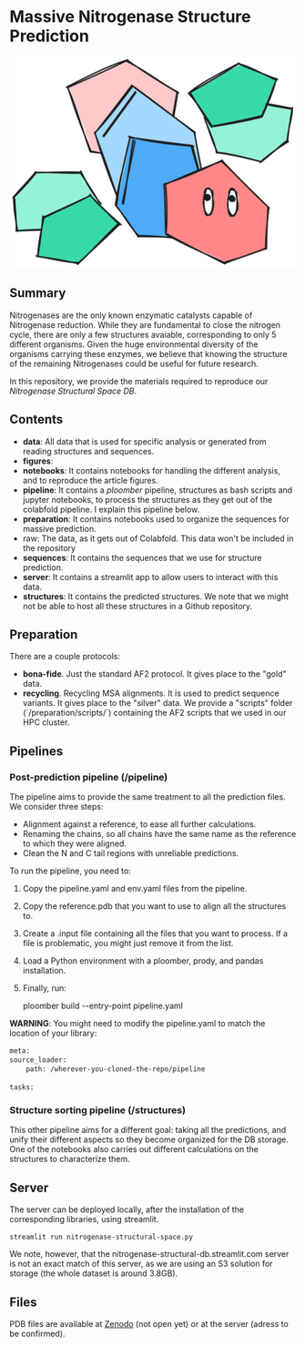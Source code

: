 # Massive Nitrogenase Structure Prediction

![](nitrospace-pet.png)

## Summary

Nitrogenases are the only known enzymatic catalysts capable of Nitrogenase reduction.
While they are fundamental to close the nitrogen cycle, there are only a few structures
avaiable, corresponding to only 5 different organisms. Given the huge environmental
diversity of the organisms carrying these enzymes, we believe that knowing the structure
of the remaining Nitrogenases could be useful for future research.


In this repository, we provide the materials required to reproduce our *Nitrogenase
Structural Space DB*. 

## Contents

- **data**: All data that is used for specific analysis or generated from reading structures
and sequences.
- **figures**:
- **notebooks**: It contains notebooks for handling the different analysis, and to reproduce
the article figures.
- **pipeline**: It contains a *ploomber* pipeline, structures as bash scripts and jupyter notebooks,
to process the structures as they get out of the colabfold pipeline. I explain this pipeline below. 
- **preparation**: It contains notebooks used to organize the sequences for massive prediction.
- raw: The data, as it gets out of Colabfold. This data won't be included in the repository
- **sequences**: It contains the sequences that we use for structure prediction.
- **server**: It contains a streamlit app to allow users to interact with this data.
- **structures**: It contains the predicted structures. We note that we might not be able
to host all these structures in a Github repository.

## Preparation

There are a couple protocols:
- **bona-fide**. Just the standard AF2 protocol. It gives place to the "gold" data.
- **recycling**. Recycling MSA alignments. It is used to predict sequence variants. It gives place to the "silver" data.
We provide a "scripts" folder (´/preparation/scripts/´) containing the AF2 scripts that we used in our HPC cluster.

## Pipelines

### Post-prediction pipeline (/pipeline)

The pipeline aims to provide the same treatment to all the prediction files. We consider three steps:
- Alignment against a reference, to ease all further calculations.
- Renaming the chains, so all chains have the same name as the reference to which they were aligned.
- Clean the N and C tail regions with unreliable predictions.

To run the pipeline, you need to:
1. Copy the pipeline.yaml and env.yaml files from the pipeline.
2. Copy the reference.pdb that you want to use to align all the structures to.
3. Create a .input file containing all the files that you want to process. If a file is problematic, you
might just remove it from the list.
4. Load a Python environment with a ploomber, prody, and pandas installation.
5. Finally, run:

    ploomber build --entry-point pipeline.yaml


**WARNING**: You might need to modify the pipeline.yaml to match the location of your library:


    meta:
    source_loader:
        path: /wherever-you-cloned-the-repo/pipeline

    tasks:

### Structure sorting pipeline (/structures)

This other pipeline aims for a different goal: taking all the predictions, and unify their different aspects so
they become organized for the DB storage. One of the notebooks also carries out different calculations on the structures
to characterize them.


## Server


The server can be deployed locally, after the installation of the corresponding
libraries, using streamlit. 


    streamlit run nitrogenase-structural-space.py

We note, however, that the nitrogenase-structural-db.streamlit.com server is not
an exact match of this server, as we are using an S3 solution for storage (the whole
dataset is around 3.8GB).

## Files

PDB files are available at [Zenodo](10.5281/zenodo.13351063) (not open yet) or at the server (adress to be confirmed).